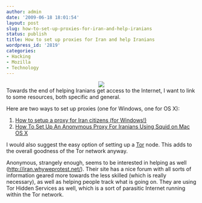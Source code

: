 ```yaml
---
author: admin
date: '2009-06-18 18:01:54'
layout: post
slug: how-to-set-up-proxies-for-iran-and-help-iranians
status: publish
title: How to set up proxies for Iran and help Iranians
wordpress_id: '2819'
categories:
- Hacking
- Mozilla
- Technology
---
```

<div align="center"><a href="http://www.flickr.com/photos/fhashemi/3639919816/in/set-72157619758530748"><img src="http://farm4.static.flickr.com/3606/3639919816_8585887bce.jpg"></a></div> Towards the end of helping Iranians get access to the Internet, I want to link to some resources, both specific and general.

Here are two ways to set up proxies (one for Windows, one for OS X):
<ol><li><a href="http://blog.austinheap.com/2009/06/15/how-to-setup-a-proxy-for-iran-citizens-for-windows/">How to setup a proxy for Iran citizens (for Windows!)</a></li>
<li><a href="http://extrafuture.com/2009/06/15/how-to-set-up-an-anonymous-proxy-for-iranians-using-squid-on-mac-os-x/">How To Set Up An Anonymous Proxy For Iranians Using Squid on Mac OS X</a></li></ol>

I would also suggest the easy option of setting up a <a href="http://tor.eff.org/">Tor</a> node. This adds to the overall goodness of the Tor network anyway.

Anonymous, strangely enough, seems to be interested in helping as well (<a href="http://iran.whyweprotest.net/">http://iran.whyweprotest.net/</a>). Their site has a nice forum with all sorts of information geared more towards the less skilled (which is really necessary), as well as helping people track what is going on. They are using Tor Hidden Services as well, which is a sort of parasitic Internet running within the Tor network.
